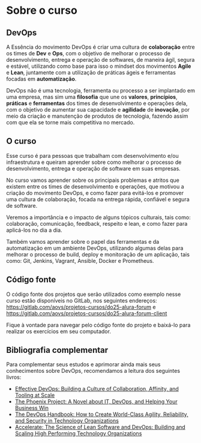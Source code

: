 # Sobre o curso

## DevOps

A Essência do movimento DevOps é criar uma cultura de **colaboração** entre os times de **Dev** e **Ops**, com o objetivo de melhorar o processo de desenvolvimento, entrega e operação de softwares, de maneira ágil, segura e estável, utilizando como base para isso o mindset dos movimentos **Agile** e **Lean**, juntamente com a utilização de práticas ágeis e ferramentas focadas em **automatização**.

DevOps não é uma tecnologia, ferramenta ou processo a ser implantado em uma empresa, mas sim uma **filosofia** que une os **valores**, **princípios**, **práticas** e **ferramentas** dos times de desenvolvimento e operações dela, com o objetivo de aumentar sua capacidade e **agilidade** de **inovação**, por meio da criação e manutenção de produtos de tecnologia, fazendo assim com que ela se torne mais competitiva no mercado.

## O curso

Esse curso é para pessoas que trabalham com desenvolvimento e/ou infraestrutura e queiram aprender sobre como melhorar o processo de desenvolvimento, entrega e operação de software em suas empresas.

No curso vamos aprender sobre os principais problemas e atritos que existem entre os times de desenvolvimento e operações, que motivou a criação do movimento DevOps, e como fazer para evitá-los e promover uma cultura de colaboração, focada na entrega rápida, confiável e segura de software.

Veremos a importância e o impacto de alguns tópicos culturais, tais como: colaboração, comunicação, feedback, respeito e lean, e como fazer para aplicá-los no dia a dia.

Também vamos aprender sobre o papel das ferramentas e da automatização em um ambiente DevOps, utilizando algumas delas para melhorar o processo de build, deploy e monitoração de um aplicação, tais como: Git, Jenkins, Vagrant, Ansible, Docker e Prometheus.

## Código fonte

O código fonte dos projetos que serão utilizados como exemplo nesse curso estão disponíveis no GitLab, nos seguintes endereços: https://gitlab.com/aovs/projetos-cursos/do25-alura-forum e https://gitlab.com/aovs/projetos-cursos/do25-alura-forum-client

Fique à vontade para navegar pelo código fonte do projeto e baixá-lo para realizar os exercícios em seu computador.

## Bibliografia complementar

Para complementar seus estudos e aprimorar ainda mais seus conhecimentos sobre DevOps, recomendamos a leitura dos seguintes livros:

* [Effective DevOps: Building a Culture of Collaboration, Affinity, and Tooling at Scale](https://www.amazon.com/Effective-DevOps-Building-Collaboration-Affinity/dp/1491926309)
* [The Phoenix Project: A Novel about IT, DevOps, and Helping Your Business Win](https://www.amazon.com/Phoenix-Project-Helping-Business-Anniversary/dp/B00VATFAMI)
* [The DevOps Handbook: How to Create World-Class Agility, Reliability, and Security in Technology Organizations](https://www.amazon.com/DevOps-Handbook-World-Class-Reliability-Organizations/dp/B0767N1MM2)
* [Accelerate: The Science of Lean Software and DevOps: Building and Scaling High Performing Technology Organizations](https://www.amazon.com/Accelerate-Software-Performing-Technology-Organizations/dp/1942788339)
